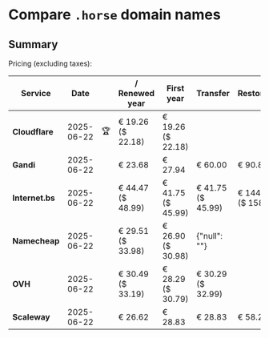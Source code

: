 # Compare `.horse` domain names

## Summary

Pricing (excluding taxes):

| Service | Date |  | / Renewed year | First year | Transfer | Restoration |
|--|--|--|--|--|--|--|
| **Cloudflare** | 2025-06-22 | 🏆 | € 19.26<br>($ 22.18) | € 19.26<br>($ 22.18) |  |  |
| **Gandi** | 2025-06-22 |  | € 23.68 | € 27.94 | € 60.00 | € 90.85 |
| **Internet.bs** | 2025-06-22 |  | € 44.47<br>($ 48.99) | € 41.75<br>($ 45.99) | € 41.75<br>($ 45.99) | € 144.32<br>($ 158.99) |
| **Namecheap** | 2025-06-22 |  | € 29.51<br>($ 33.98) | € 26.90<br>($ 30.98) | {"null": ""} |  |
| **OVH** | 2025-06-22 |  | € 30.49<br>($ 33.19) | € 28.29<br>($ 30.79) | € 30.29<br>($ 32.99) |  |
| **Scaleway** | 2025-06-22 |  | € 26.62 | € 28.83 | € 28.83 | € 58.26 |
